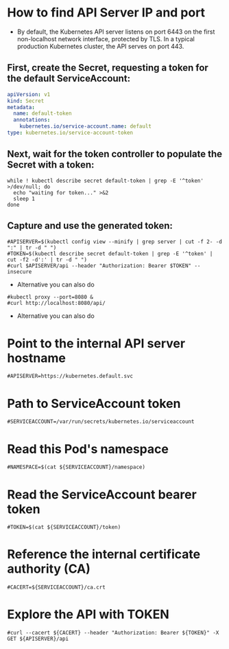 # How to find API Server IP and port

- By default, the Kubernetes API server listens on port 6443 on the first non-localhost network interface, protected by TLS. In a typical production Kubernetes cluster, the API serves on port 443. 

## First, create the Secret, requesting a token for the default ServiceAccount:

```yaml
apiVersion: v1
kind: Secret
metadata:
  name: default-token
  annotations:
    kubernetes.io/service-account.name: default
type: kubernetes.io/service-account-token
```

## Next, wait for the token controller to populate the Secret with a token:
```
while ! kubectl describe secret default-token | grep -E '^token' >/dev/null; do
  echo "waiting for token..." >&2
  sleep 1
done
```


## Capture and use the generated token:
```
#APISERVER=$(kubectl config view --minify | grep server | cut -f 2- -d ":" | tr -d " ")
#TOKEN=$(kubectl describe secret default-token | grep -E '^token' | cut -f2 -d':' | tr -d " ")
#curl $APISERVER/api --header "Authorization: Bearer $TOKEN" --insecure
```
- Alternative you can also do 
```
#kubectl proxy --port=8080 &
#curl http://localhost:8080/api/
```

- Alternative you can also do
# Point to the internal API server hostname
```
#APISERVER=https://kubernetes.default.svc
```

# Path to ServiceAccount token
```
#SERVICEACCOUNT=/var/run/secrets/kubernetes.io/serviceaccount
```

# Read this Pod's namespace
```
#NAMESPACE=$(cat ${SERVICEACCOUNT}/namespace)
```

# Read the ServiceAccount bearer token
```
#TOKEN=$(cat ${SERVICEACCOUNT}/token)
```

# Reference the internal certificate authority (CA)
```
#CACERT=${SERVICEACCOUNT}/ca.crt
```

# Explore the API with TOKEN
```
#curl --cacert ${CACERT} --header "Authorization: Bearer ${TOKEN}" -X GET ${APISERVER}/api
```